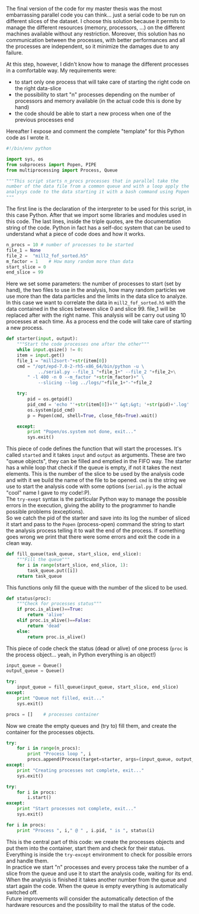 <!-- 
.. link: 
.. description: 
.. tags: astro/physics, code, Computer, Master Thesis, Python, imported
.. date: 2011-11-04
.. title: Python parallel job manager
.. slug: python-parallel-job-manager
-->

The final version of the code for my master thesis was the most embarrassing parallel code you can think... just a serial code to be run on different slices of the dataset. I choose this solution because it permits to manage the different resources (memory, processors, ...) on the different machines available without any restriction. Moreover, this solution has no communication between the processes, with better performances and all the processes are independent, so it minimize the damages due to any failure.    
<!-- TEASER_END -->

At this step, however, I didn't know how to manage the different processes in a comfortable way. 
My requirements were:    

* to start only one process that will take care of starting the right code on the right data-slice
* the possibility to start "n" processes depending on the number of processors and memory available (in the actual code this is done by hand)
* the code should be able to start a new process when one of the previous processes end

Hereafter I expose and comment the complete "template" for this Python code as I wrote it.    

```python
#!/bin/env python

import sys, os
from subprocess import Popen, PIPE
from multiprocessing import Process, Queue

"""This script starts n_procs processes that in parallel take the
number of the data file from a common queue and with a loop apply the
analysys code to the data starting it with a bash command using Popen
"""
````

The first line is the declaration of the interpreter to be used for this script, in this case Python. After that we import some libraries and modules used in this code. The last lines, inside the triple quotes, are the documentation string of the code. Python in fact has a self-doc system that can be used to understand what a piece of code does and how it works.    

````python
n_procs = 10 # number of processes to be started
file_1 = None
file_2 =  "mill2_fof_sorted.h5"
m_factor = 1    # How many random more than data
start_slice = 0 
end_slice = 99
````

Here we set some parameters: the number of processes to start (set by hand), the two files to use in the analysis, how many random particles we use more than the data particles and the limits in the data slice to analyze. In this case we want to correlate the data in `mill2_fof_sorted.h5` with the data contained in the slices between slice 0 and slice 99. file_1 will be replaced after with the right name. This analysis will be carry out using 10 processes at each time. As a process end the code will take care of starting a new process.    

````python
def starter(input, output):
	"""Start the code processes one after the other"""
	while input.qsize() != 0:
	item = input.get()
	file_1 = "mill2sort-"+str(item[0])       
	cmd = "/opt/epd-7.0-2-rh5-x86_64/bin/python -u \
			../serial.py --file_1 "+file_1+" --file_2 "+file_2+\
		" -l 400 -n 0 --m_factor "+str(m_factor)+" \
			--slicing --log ../logs/"+file_1+"-"+file_2

	try:
		pid = os.getpid()
		pid_cmd = 'echo "'+str(item[0])+'" &gt;&gt; '+str(pid)+'.log'
		os.system(pid_cmd)
		p = Popen(cmd, shell=True, close_fds=True).wait()

	except:
		print "Popen/os.system not done, exit..."
		sys.exit()
````
    
This piece of code defines the function that will start the processes. It's called `started` and it takes `input` and `output` as arguments. These are two "queue objects", they can be filled and emptied in the FIFO way. The starter has a while loop that check if the queue is empty, if not it takes the next elements. This is the number of the slice to be used by the analysis code and with it we build the name of the file to be opened. `cmd` is the string we use to start the analysis code with some options (`serial.py` is the actual "cool" name I gave to my code!:P).    
The `try-exept` syntax is the particular Python way to manage the possible errors in the execution, giving the ability to the programmer to handle possible problems (exceptions).    
So we catch the pid of the starter and save into its log the number of sliced it start and pass to the `Popen` (process-open) command the string to start the analysis process telling it to wait the end of the process. If something goes wrong we print that there were some errors and exit the code in a clean way.    

````python
def fill_queue(task_queue, start_slice, end_slice):
	"""Fill the queue"""
	for i in range(start_slice, end_slice, 1):
		task_queue.put([i])
	return task_queue
````

This functions only fill the queue with the number of the sliced to be used.    

````python
def status(proc):
	"""Check for processes status"""
	if proc.is_alive()==True:
		return 'alive'
	elif proc.is_alive()==False:
		return 'dead'
	else:
		return proc.is_alive()
````

This piece of code check the status (dead or alive) of one process (`proc` is the process object... yeah, in Python everything is an object!)    

````python
input_queue = Queue()
output_queue = Queue()

try:
    input_queue = fill_queue(input_queue, start_slice, end_slice)
except:
    print "Queue not filled, exit..."
    sys.exit()

procs = []    # processes container
````
    
Now we create the empty queues and (try to) fill them, and create the container for the processes objects.    

````python
try:
    for i in range(n_procs):
        print "Process loop ", i
        procs.append(Process(target=starter, args=(input_queue, output_queue)))
except:
    print "Creating processes not complete, exit..."
    sys.exit()

try:
    for i in procs:
        i.start()
except:
    print "Start processes not complete, exit..."
    sys.exit()

for i in procs:
    print "Process ", i," @ " , i.pid, " is ", status(i)
````
    
This is the central part of this code: we create the processes objects and put them into the container, start them and check for their status. Everything is inside the `try-except` environment to check for possible errors and handle them.    
In practice we start "n" processes and every process take the number of a slice from the queue and use it to start the analysis code, waiting for its end. When the analysis is finished it takes another number from the queue and start again the code. When the queue is empty everything is automatically switched off.    
Future improvements will consider the automatically detection of the hardware resources and the possibility to mail the status of the code.

